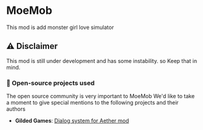 # MoeMob
This mod is add monster girl love simulator

## :warning: Disclaimer
This mod is still under development and has some instability.
so Keep that in mind.

### :nut_and_bolt: Open-source projects used
The open source community is very important to MoeMob
We'd like to take a moment to give special mentions to the following projects and their authors

- **Gilded Games**: [Dialog system for Aether mod](https://github.com/Gilded-Games)
